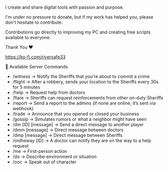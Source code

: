 I create and share digital tools with passion and purpose.

I'm under no pressure to donate, but if my work has helped you, please don't hesitate to contribute.

Contributions go directly to improving my PC and creating free scripts available to everyone.

Thank You ❤️

https://ko-fi.com/riversafe33

📜 Available Server Commands

- /witness → Notify the Sheriffs that you’re about to commit a crime
- /flight → After a robbery, sends your location to the Sheriffs every 30s for 5 minutes
- /help → Request help from doctors
- /flare → Sheriffs can request reinforcements from other on-duty Sheriffs
- /report → Send a report to the admins (if none are online, it’s sent via webhook)
- /trade → Announce that you opened or closed your business
- /gossip → Simulates rumors or what a neighbor might have seen
- /dm [ID] [message] → Send a direct message to another player
- /dmm [message] → Direct message between doctors
- /dmp [message] → Direct message between Sheriffs
- /ontheway [ID] → A doctor can notify they are on the way to a help request
- /me → First-person action
- /do → Describe environment or situation
- /ooc → Speak out of character
